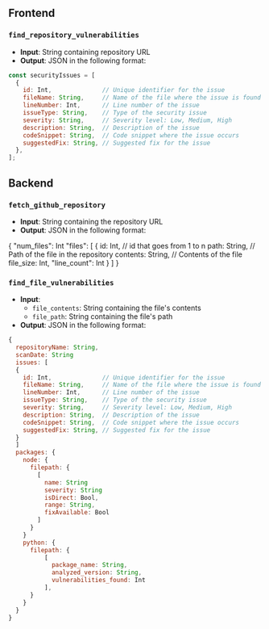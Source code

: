 ## Frontend

### `find_repository_vulnerabilities`
- **Input**: String containing repository URL  
- **Output**: JSON in the following format:

```javascript
const securityIssues = [
  {
    id: Int,              // Unique identifier for the issue
    fileName: String,     // Name of the file where the issue is found
    lineNumber: Int,      // Line number of the issue
    issueType: String,    // Type of the security issue
    severity: String,     // Severity level: Low, Medium, High
    description: String,  // Description of the issue
    codeSnippet: String,  // Code snippet where the issue occurs
    suggestedFix: String, // Suggested fix for the issue
  },
];
```

## Backend

### `fetch_github_repository`
- **Input**: String containing the repository URL  
- **Output**: JSON in the following format:

{
  "num_files": Int
  "files": 
  [
    {
      id: Int, // id that goes from 1 to n
      path: String,    // Path of the file in the repository
      contents: String, // Contents of the file
      file_size: Int,
      "line_count": Int
    }
  ]
}

### `find_file_vulnerabilities`
- **Input**: 
  - `file_contents`: String containing the file's contents  
  - `file_path`: String containing the file's path  
- **Output**: JSON in the following format:

```javascript
{
  repositoryName: String, 
  scanDate: String
  issues: [
  {
    id: Int,              // Unique identifier for the issue
    fileName: String,     // Name of the file where the issue is found
    lineNumber: Int,      // Line number of the issue
    issueType: String,    // Type of the security issue
    severity: String,     // Severity level: Low, Medium, High
    description: String,  // Description of the issue
    codeSnippet: String,  // Code snippet where the issue occurs
    suggestedFix: String, // Suggested fix for the issue
  }
  ]
  packages: {
    node: {
      filepath: {
        [
          name: String
          severity: String
          isDirect: Bool,
          range: String,
          fixAvailable: Bool
        ]
      }
    }
    python: {
      filepath: {
          [
            package_name: String,
            analyzed_version: String,
            vulnerabilities_found: Int
          ],
      }
    }
  }
}
```
